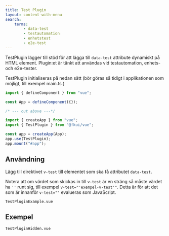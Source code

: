 ```yaml
---
title: Test Plugin
layout: content-with-menu
search:
    terms:
        - data-test
        - testautomation
        - enhetstest
        - e2e-test
---
```


TestPlugin lägger till stöd för att lägga till `data-test` attribute dynamiskt på HTML element.
Plugin:et är tänkt att användas vid testautomation, enhets- och e2e-tester.

TestPlugin initialiseras på nedan sätt (bör göras så tidigt i applikationen som möjligt, till exempel main.ts )

```ts
import { defineComponent } from "vue";

const App = defineComponent({});

/* --- cut above ---*/

import { createApp } from "vue";
import { TestPlugin } from "@fkui/vue";

const app = createApp(App);
app.use(TestPlugin);
app.mount("#app");
```

## Användning

Lägg till direktivet `v-test` till elementet som ska få attributet `data-test`.

Notera att om värdet som skickas in till `v-test` är en sträng så måste värdet ha `''` runt sig, till exempel `v-test="'exempel-v-test'"`.
Detta är för att det som är innanför `v-test=""` evalueras som JavaScript.

```import
TestPluginExample.vue
```

## Exempel

```import
TestPluginHidden.vue
```
